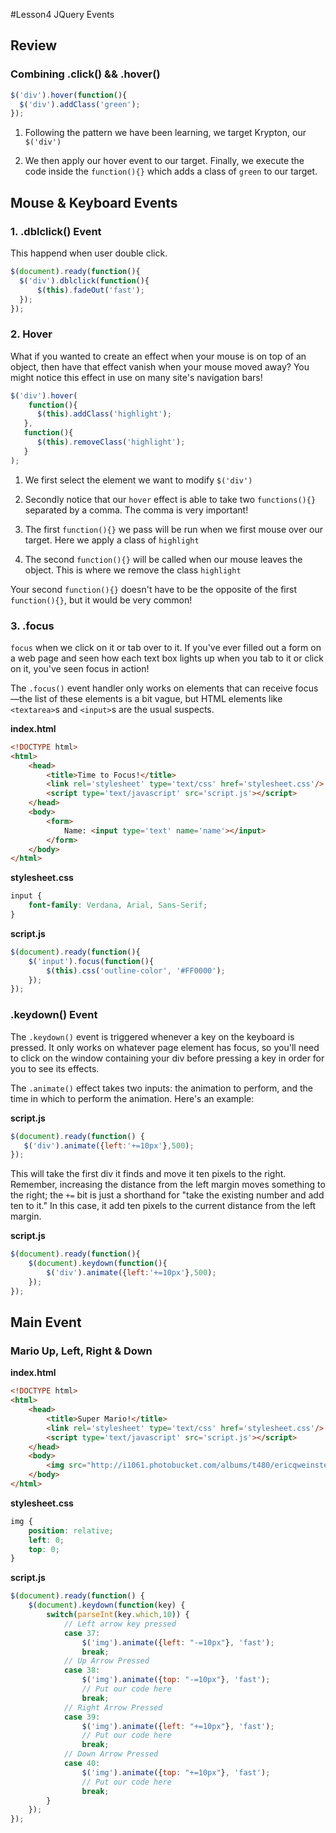 #Lesson4 JQuery Events
## Review

### Combining .click() && .hover()
```javascript
$('div').hover(function(){
  $('div').addClass('green');
});
```

1. Following the pattern we have been learning, we target Krypton, our `$('div')`

2. We then apply our hover event to our target.
Finally, we execute the code inside the `function(){}` which adds a class of `green` to our target.


## Mouse & Keyboard Events

### 1. .dblclick() Event
This happend when user double click. 

```javascript
$(document).ready(function(){
  $('div').dblclick(function(){
      $(this).fadeOut('fast');
  });    
});
```

### 2. Hover
What if you wanted to create an effect when your mouse is on top of an object, then have that effect vanish when your mouse moved away? You might notice this effect in use on many site's navigation bars!

```javascript
$('div').hover(
    function(){
      $(this).addClass('highlight');
   },
   function(){
      $(this).removeClass('highlight');
   }
);
```

1. We first select the element we want to modify `$('div')`

2. Secondly notice that our `hover` effect is able to take two `functions(){}` separated by a comma. The comma is very important!

3. The first `function(){}` we pass will be run when we first mouse over our target. Here we apply a class of `highlight`

4. The second `function(){}` will be called when our mouse leaves the object. This is where we remove the class `highlight`

Your second `function(){}` doesn't have to be the opposite of the first `function(){}`, but it would be very common!


### 3. .focus

`focus` when we click on it or tab over to it. If you've ever filled out a form on a web page and seen how each text box lights up when you tab to it or click on it, you've seen focus in action!

The `.focus()` event handler only works on elements that can receive focus—the list of these elements is a bit vague, but HTML elements like `<textarea>`s and `<input>`s are the usual suspects.

**index.html**
```html
<!DOCTYPE html>
<html>
    <head>
		<title>Time to Focus!</title>
		<link rel='stylesheet' type='text/css' href='stylesheet.css'/>
		<script type='text/javascript' src='script.js'></script>
	</head>
	<body>
		<form>
			Name: <input type='text' name='name'></input>
		</form>
	</body>
</html>
```

**stylesheet.css**
```css
input {
    font-family: Verdana, Arial, Sans-Serif;
}
```

**script.js**
```javascript
$(document).ready(function(){ 
    $('input').focus(function(){
        $(this).css('outline-color', '#FF0000');
    });
});
```

### .keydown() Event

The `.keydown()` event is triggered whenever a key on the keyboard is pressed. It only works on whatever page element has focus, so you'll need to click on the window containing your div before pressing a key in order for you to see its effects.

The `.animate()` effect takes two inputs: the animation to perform, and the time in which to perform the animation. Here's an example:

**script.js**
```javascript
$(document).ready(function() {
   $('div').animate({left:'+=10px'},500);
});
```

This will take the first div it finds and move it ten pixels to the right. Remember, increasing the distance from the left margin moves something to the right; the `+=` bit is just a shorthand for "take the existing number and add ten to it." In this case, it add ten pixels to the current distance from the left margin.

**script.js**
```javascript
$(document).ready(function(){
    $(document).keydown(function(){
        $('div').animate({left:'+=10px'},500);
    });
});
```

## Main Event 
### Mario Up, Left, Right & Down 

**index.html**
```html
<!DOCTYPE html>
<html>
    <head>
    	<title>Super Mario!</title>
        <link rel='stylesheet' type='text/css' href='stylesheet.css'/>
		<script type='text/javascript' src='script.js'></script>
	</head>
	<body>
        <img src="http://i1061.photobucket.com/albums/t480/ericqweinstein/mario.jpg"/>
	</body>
</html>
```

**stylesheet.css**
```css
img {
    position: relative;
    left: 0;
    top: 0;
}
```

**script.js**
```javascript
$(document).ready(function() {
    $(document).keydown(function(key) {
        switch(parseInt(key.which,10)) {
			// Left arrow key pressed
			case 37:
				$('img').animate({left: "-=10px"}, 'fast');
				break;
			// Up Arrow Pressed
			case 38:
			    $('img').animate({top: "-=10px"}, 'fast');
				// Put our code here
				break;
			// Right Arrow Pressed
			case 39:
			    $('img').animate({left: "+=10px"}, 'fast');
				// Put our code here
				break;
			// Down Arrow Pressed
			case 40:
			    $('img').animate({top: "+=10px"}, 'fast');
				// Put our code here
				break;
		}
	});
});
```